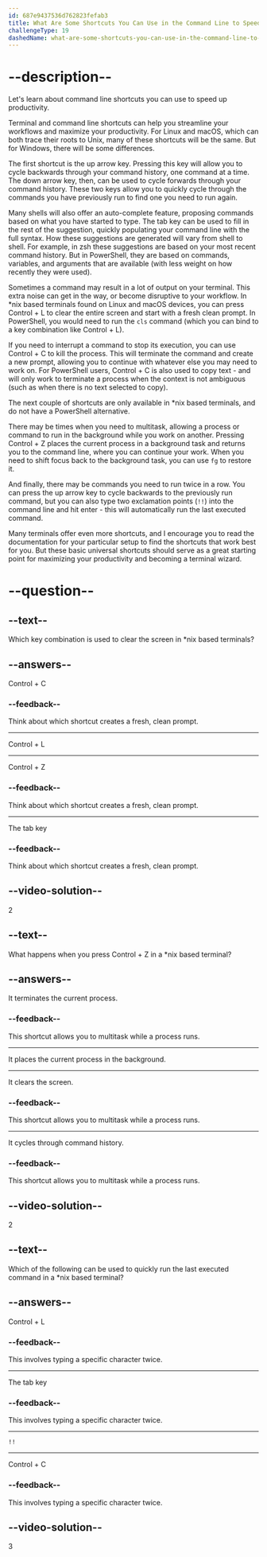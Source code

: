 ```yaml
---
id: 687e9437536d762823fefab3
title: What Are Some Shortcuts You Can Use in the Command Line to Speed Up Productivity?
challengeType: 19
dashedName: what-are-some-shortcuts-you-can-use-in-the-command-line-to-speed-up-productivity
---
```


# --description--

Let's learn about command line shortcuts you can use to speed up productivity.

Terminal and command line shortcuts can help you streamline your workflows and maximize your productivity. For Linux and macOS, which can both trace their roots to Unix, many of these shortcuts will be the same. But for Windows, there will be some differences.

The first shortcut is the up arrow key. Pressing this key will allow you to cycle backwards through your command history, one command at a time. The down arrow key, then, can be used to cycle forwards through your command history. These two keys allow you to quickly cycle through the commands you have previously run to find one you need to run again.

Many shells will also offer an auto-complete feature, proposing commands based on what you have started to type. The tab key can be used to fill in the rest of the suggestion, quickly populating your command line with the full syntax. How these suggestions are generated will vary from shell to shell. For example, in zsh these suggestions are based on your most recent command history. But in PowerShell, they are based on commands, variables, and arguments that are available (with less weight on how recently they were used).

Sometimes a command may result in a lot of output on your terminal. This extra noise can get in the way, or become disruptive to your workflow. In *nix based terminals found on Linux and macOS devices, you can press Control + L to clear the entire screen and start with a fresh clean prompt. In PowerShell, you would need to run the `cls` command (which you can bind to a key combination like Control + L).

If you need to interrupt a command to stop its execution, you can use Control + C to kill the process. This will terminate the command and create a new prompt, allowing you to continue with whatever else you may need to work on. For PowerShell users, Control + C is also used to copy text - and will only work to terminate a process when the context is not ambiguous (such as when there is no text selected to copy).

The next couple of shortcuts are only available in *nix based terminals, and do not have a PowerShell alternative.

There may be times when you need to multitask, allowing a process or command to run in the background while you work on another. Pressing Control + Z places the current process in a background task and returns you to the command line, where you can continue your work. When you need to shift focus back to the background task, you can use `fg` to restore it.

And finally, there may be commands you need to run twice in a row. You can press the up arrow key to cycle backwards to the previously run command, but you can also type two exclamation points (`!!`) into the command line and hit enter - this will automatically run the last executed command.

Many terminals offer even more shortcuts, and I encourage you to read the documentation for your particular setup to find the shortcuts that work best for you. But these basic universal shortcuts should serve as a great starting point for maximizing your productivity and becoming a terminal wizard.

# --question--

## --text--

Which key combination is used to clear the screen in *nix based terminals?

## --answers--

Control + C

### --feedback--

Think about which shortcut creates a fresh, clean prompt.

---

Control + L

---

Control + Z

### --feedback--

Think about which shortcut creates a fresh, clean prompt.

---

The tab key

### --feedback--

Think about which shortcut creates a fresh, clean prompt.

## --video-solution--

2

## --text--

What happens when you press Control + Z in a *nix based terminal?

## --answers--

It terminates the current process.

### --feedback--

This shortcut allows you to multitask while a process runs.

---

It places the current process in the background.

---

It clears the screen.

### --feedback--

This shortcut allows you to multitask while a process runs.

---

It cycles through command history.

### --feedback--

This shortcut allows you to multitask while a process runs.

## --video-solution--

2

## --text--

Which of the following can be used to quickly run the last executed command in a *nix based terminal?

## --answers--

Control + L

### --feedback--

This involves typing a specific character twice.

---

The tab key

### --feedback--

This involves typing a specific character twice.

---

`!!`

---

Control + C

### --feedback--

This involves typing a specific character twice.

## --video-solution--

3
